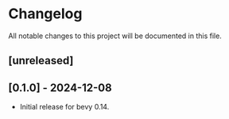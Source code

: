# Changelog

All notable changes to this project will be documented in this file.

## [unreleased]

## [0.1.0] - 2024-12-08

- Initial release for bevy 0.14.

